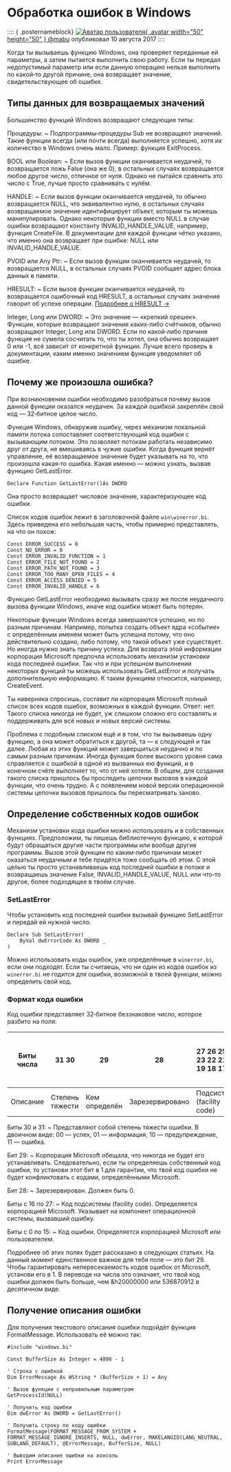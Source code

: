 ﻿# Обработка ошибок в Windows

:::: { .posternameblock}
[ ![Аватар пользователя](/avatars/mabu.50x50.jpg){ .avatar width="50" height="50" } \@mabu](/users/mabu.htm) опубликовал <time datetime="2017-08-10T12:49:07+07:00" pubdate="2017-08-10T12:49:07+07:00">10 августа 2017</time>
::::

Когда ты вызываешь функцию Windows, она проверяет переданные ей параметры, а затем пытается выполнить свою работу. Если ты передал недопустимый параметр или если данную операцию нельзя выполнить по какой‐то другой причине, она возвращает значение, свидетельствующее об ошибке.

## Типы данных для возвращаемых значений

Большинство функций Windows возвращают следующие типы:

Процедуры:
 ~ Подпрограммы‐процедуры Sub не возвращают значений. Такие функции всегда (или почти всегда) выполняется успешно, хотя их количество в Windows очень мало. Пример: функция ExitProcess.

BOOL или Boolean:
 ~ Если вызов функции оканчивается неудачей, то возвращается ложь False (она же 0), в остальных случаях возвращается любое другое число, отличное от нуля. Однако не пытайся сравнить это число с True, лучше просто сравнивать с нулём.

HANDLE:
 ~ Если вызов функции оканчивается неудачей, то обычно возвращается NULL, что эквивалентно нулю, в остальных случаях возвращаемое значение идентифицирует объект, которым ты можешь манипулировать. Однако некоторые функции вместо NULL в случае ошибки возвращают константу INVALID_HANDLE_VALUE, например, функция CreateFile. В документации для каждой функции чётко указано, что именно она возвращает при ошибке: NULL или INVALID_HANDLE_VALUE.

PVOID или Any Ptr:
 ~ Если вызов функции оканчивается неудачей, то возвращается NULL, в остальных случаях PVOID сообщает адрес блока данных в памяти.

HRESULT:
 ~ Если вызов функции оканчивается неудачей, то возвращается ошибочный код HRESULT, в остальных случаях значение говорит об успехе операции. [Подробнее о HRESULT →](/articles/datatype-hresult/)

Integer, Long или DWORD:
 ~ Это значение — «крепкий орешек». Функции, которые возвращают значения каких‐либо счётчиков, обычно возвращают Integer, Long или DWORD. Если по какой‐либо причине функция не сумела сосчитать то, что ты хотел, она обычно возвращает 0 или -1, всё зависит от конкретной функции. Лучше всего проверь в документации, каким именно значением функция уведомляет об ошибке.


## Почему же произошла ошибка?

При возникновении ошибки необходимо разобраться почему вызов данной функции оказался неудачен. За каждой ошибкой закреплён свой код — 32‐битное целое число.

Функция Windows, обнаружив ошибку, через механизм локальной памяти потока сопоставляет соответствующий код ошибки с вызывающим потоком. Это позволяет потокам работать независимо друг от друга, не вмешиваясь в чужие ошибки. Когда функция вернёт управление, её возвращаемое значение будет указывать на то, что произошла какая‐то ошибка. Какая именно — можно узнать, вызвав функцию GetLastError.

```FreeBASIC
Declare Function GetLastError()As DWORD
```

Она просто возвращает числовое значение, характеризующее код ошибки.

Список кодов ошибок лежит в заголовочной файле `win\winerror.bi`. Здесь приведена его небольшая часть, чтобы примерно представлять, на что он похож:

```FreeBASIC
Const ERROR_SUCCESS = 0
Const NO_ERROR = 0
Const ERROR_INVALID_FUNCTION = 1
Const ERROR_FILE_NOT_FOUND = 2
Const ERROR_PATH_NOT_FOUND = 3
Const ERROR_TOO_MANY_OPEN_FILES = 4
Const ERROR_ACCESS_DENIED = 5
Const ERROR_INVALID_HANDLE = 6
```

Функцию GetLastError необходимо вызывать сразу же после неудачного вызова функции Windows, иначе код ошибки может быть потерян.

Некоторые функции Windows всегда завершаются успешно, но по разным причинам. Например, попытка создать объект ядра «событие» с определённым именем может быть успешна потому, что оно действительно создано, либо потому, что такой объект уже существует. Но иногда нужно знать причину успеха. Для возврата этой информации корпорация Microsoft предпочла использовать механизм установки кода последней ошибки. Так что и при успешном выполнении некоторых функций ты можешь использовать GetLastError и получать дополнительную информацию. К таким функциям относится, например, CreateEvent.

Ты наверняка спросишь, составит ли корпорация Microsoft полный список всех кодов ошибок, возможных в каждой функции. Ответ: нет. Такого списка никогда не будет, уж слишком сложно его составлять и поддерживать для всё новых и новых версий системы.

Проблема с подобным списком ещё и в том, что ты вызываешь одну функцию, а она может обратиться к другой, та — к следующей и так далее. Любая из этих функций может завершиться неудачно и по самым разным причинам. Иногда функция более высокого уровня сама справляется с ошибкой в одной из вызванных ею функций, и в конечном счёте выполняет то, что от неё хотели. В общем, для создания такого списка пришлось бы проследить цепочки вызовов в каждой функции, что очень трудно. А с появлением новой версии операционной системы цепочки вызовов пришлось бы пересматривать заново.


## Определение собственных кодов ошибок

Механизм установки кода ошибки можно использовать и в собственных функциях. Предположим, ты пишешь библиотечную функцию, к которой будут обращаться другие части программы или вообще другие программы. Вызов этой функции по каким‐либо причинам может оказаться неудачным и тебе придётся тоже сообщать об этом. С этой целью ты просто устанавливаешь код последней ошибки в потоке и возвращаешь значение False, INVALID_HANDLE_VALUE, NULL или что‐то другое, более подходящее в твоём случае.

### SetLastError

Чтобы установить код последней ошибки вызывай функцию SetLastError и передай ей нужной число.

```FreeBASIC
Declare Sub SetLastError( _
    ByVal dwErrorCode As DWORD _
)
```

Можно использовать коды ошибок, уже определённые в `winerror.bi`, если они подходят. Если ты считаешь, что ни один из кодов ошибок из `winerror.bi` не годится для ошибки, возможной в твоей функции, можно определить свой код.

### Формат кода ошибки

Код ошибки представляет 32‐битное беззнаковое число, которое разбито на поля:

| Биты числа | 31        30    | 29            | 28              | 27 26 25 24 23 22 21 20 19 18 17 16 | 15 14 13 12 11 10 9 8 7 6 5 4 3 2 1 0 |
|------------|-----------------|---------------|-----------------|-------------------------------------|---------------------------------------|
| Описание   | Степень тяжести | Кем определён | Зарезервировано | Подсистема (facility code)          | Код ошибки                            |

Биты 30 и 31:
 ~ Представляют собой степень тяжести ошибки. В двоичном виде: 00 — успех, 01 — информация, 10 — предупреждение, 11 — ошибка.

Бит 29:
 ~ Корпорация Microsoft обещала, что никогда не будет его устанавливать. Следовательно, если ты определяешь собственный код ошибки, то установи этот бит в 1 для гарантии, что твой код ошибки не будет конфликтовать с кодами, определёнными Microsoft.

Бит 28:
 ~ Зарезервирован. Должен быть 0.

Биты с 16 по 27:
 ~ Код подсистемы (facility code). Определяется корпорацией Microsoft. Указывает на компонент операционной системы, вызвавший ошибку.

Биты с 0 по 15:
 ~ Код ошибки. Определяется корпорацией Microsoft или пользователем.

Подробнее об этих полях будет рассказано в следующих статьях. На данный момент единственное важное для тебя поле — это бит 29. Чтобы гарантировать непересекаемость кодов ошибок от Microsoft, установи его в 1. В переводе на числа это означает, что твой код ошибки должен быть больше, чем &h20000000 или 536870912 в десятичном виде.


## Получение описания ошибки

Для получения текстового описания ошибки подойдёт функция FormatMessage. Использовать её можно так:

```FreeBASIC
#include "windows.bi"

Const BufferSize As Integer = 4096 - 1

' Строка с ошибкой
Dim ErrorMessage As WString * (BufferSize + 1) = Any

' Вызов функции с неправильным параметром
GetProcessId(NULL)

' Получить код ошибки
Dim dwError As DWORD = GetLastError()

' Получить строку по коду ошибки
FormatMessage(FORMAT_MESSAGE_FROM_SYSTEM + FORMAT_MESSAGE_IGNORE_INSERTS, NULL, dwError, MAKELANGID(LANG_NEUTRAL, SUBLANG_DEFAULT), @ErrorMessage, BufferSize, NULL)

' Выводим описание ошибки на консоль
Print ErrorMessage
```
